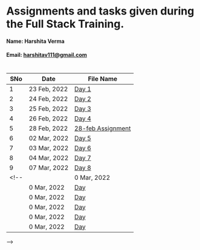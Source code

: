 # Assignments and tasks given during the Full Stack Training.

#### Name: Harshita Verma
#### Email: harshitav111@gmail.com

#

| SNo | Date | File Name |
| ------------- | ------------- | ------------- |
| 1 | 23 Feb, 2022 | [Day 1](https://github.com/ineffable23/fullstack-training/tree/main/Day%201) |
| 2 | 24 Feb, 2022 | [Day 2](https://github.com/ineffable23/fullstack-training/tree/main/Day%202) |
| 3 | 25 Feb, 2022 | [Day 3](https://github.com/ineffable23/fullstack-training/tree/main/Day%203) |
| 4 | 26 Feb, 2022 | [Day 4](https://github.com/ineffable23/fullstack-training/tree/main/Day%204) |
| 5 | 28 Feb, 2022 | [28-feb Assignment](https://github.com/ineffable23/fullstack-training/tree/main/28-feb%20Assignment) |
| 6 | 02 Mar, 2022 | [Day 5](https://github.com/ineffable23/fullstack-training/tree/main/Day%205%20CSS3-RWD-ANIMATION) |
| 7 | 03 Mar, 2022 | [Day 6](https://github.com/ineffable23/fullstack-training/tree/main/Day%206) |
| 8 | 04 Mar, 2022 | [Day 7](https://github.com/ineffable23/fullstack-training/tree/main/Day%207) |
| 9 | 07 Mar, 2022 | [Day 8](https://github.com/ineffable23/fullstack-training/tree/main/Day%208) |
<!-- |  | 0 Mar, 2022 | [Day ]() |
|  | 0 Mar, 2022 | [Day ]() |
|  | 0 Mar, 2022 | [Day ]() |
|  | 0 Mar, 2022 | [Day ]() |
|  | 0 Mar, 2022 | [Day ]() |
|  | 0 Mar, 2022 | [Day ]() |
 -->
